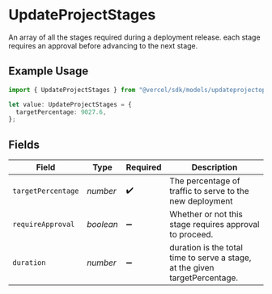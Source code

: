 # UpdateProjectStages

An array of all the stages required during a deployment release. each stage requires an approval before advancing to the next stage.

## Example Usage

```typescript
import { UpdateProjectStages } from "@vercel/sdk/models/updateprojectop.js";

let value: UpdateProjectStages = {
  targetPercentage: 9027.6,
};
```

## Fields

| Field                                                                       | Type                                                                        | Required                                                                    | Description                                                                 |
| --------------------------------------------------------------------------- | --------------------------------------------------------------------------- | --------------------------------------------------------------------------- | --------------------------------------------------------------------------- |
| `targetPercentage`                                                          | *number*                                                                    | :heavy_check_mark:                                                          | The percentage of traffic to serve to the new deployment                    |
| `requireApproval`                                                           | *boolean*                                                                   | :heavy_minus_sign:                                                          | Whether or not this stage requires approval to proceed.                     |
| `duration`                                                                  | *number*                                                                    | :heavy_minus_sign:                                                          | duration is the total time to serve a stage, at the given targetPercentage. |